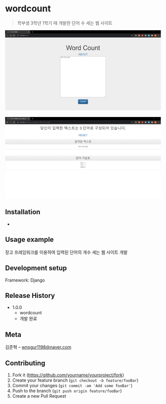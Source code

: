 # wordcount
> 학부생 3학년 1학기 때 개발한 단어 수 세는 웹 사이트

![](readme-img/header.png)

![](readme-img/header2.png)

## Installation

-

## Usage example

장고 프레임워크를 이용하여 입력된 단어의 개수 세는 웹 사이트 개발

## Development setup

Framework: Django

## Release History

* 1.0.0
    * wordcount
    * 개발 완료

## Meta

김준혁 – wnsgur1198@naver.com

## Contributing

1. Fork it (<https://github.com/yourname/yourproject/fork>)
2. Create your feature branch (`git checkout -b feature/fooBar`)
3. Commit your changes (`git commit -am 'Add some fooBar'`)
4. Push to the branch (`git push origin feature/fooBar`)
5. Create a new Pull Request

<!-- Markdown link & img dfn's -->
